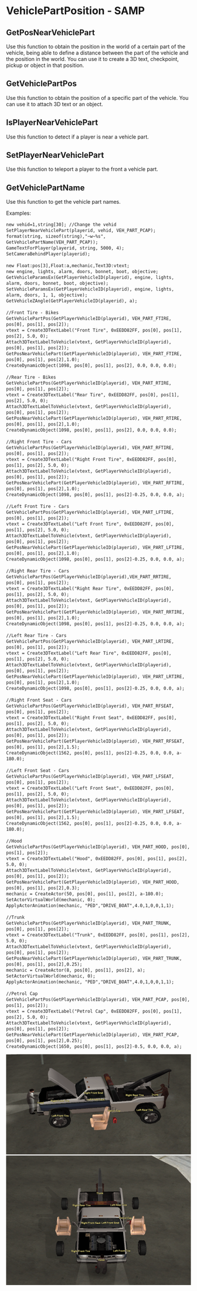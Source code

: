# VehiclePartPosition - SAMP

## GetPosNearVehiclePart ##
Use this function to obtain the position in the world of a certain part of the vehicle, being able to define a distance between the part of the vehicle and the position in the world. You can use it to create a 3D text, checkpoint, pickup or object in that position.

## GetVehiclePartPos ##
Use this function to obtain the position of a specific part of the vehicle. You can use it to attach 3D text or an object.

## IsPlayerNearVehiclePart ##
Use this function to detect if a player is near a vehicle part.

## SetPlayerNearVehiclePart ##
Use this function to teleport a player to the front a vehicle part.

## GetVehiclePartName ##
Use this function to get the vehicle part names.

Examples:

	new vehid=1,string[30]; //Change the vehid
	SetPlayerNearVehiclePart(playerid, vehid, VEH_PART_PCAP);
	format(string, sizeof(string),"~w~%s", GetVehiclePartName(VEH_PART_PCAP));
	GameTextForPlayer(playerid, string, 5000, 4);
	SetCameraBehindPlayer(playerid);
	
	new Float:pos[3],Float:a,mechanic,Text3D:vtext;
	new engine, lights, alarm, doors, bonnet, boot, objective;
	GetVehicleParamsEx(GetPlayerVehicleID(playerid), engine, lights, alarm, doors, bonnet, boot, objective);
	SetVehicleParamsEx(GetPlayerVehicleID(playerid), engine, lights, alarm, doors, 1, 1, objective);
	GetVehicleZAngle(GetPlayerVehicleID(playerid), a);

	//Front Tire - Bikes
	GetVehiclePartPos(GetPlayerVehicleID(playerid), VEH_PART_FTIRE, pos[0], pos[1], pos[2]);
	vtext = Create3DTextLabel("Front Tire", 0xEEDD82FF, pos[0], pos[1], pos[2], 5.0, 0);
	Attach3DTextLabelToVehicle(vtext, GetPlayerVehicleID(playerid), pos[0], pos[1], pos[2]);
	GetPosNearVehiclePart(GetPlayerVehicleID(playerid), VEH_PART_FTIRE, pos[0], pos[1], pos[2],1.0);
	CreateDynamicObject(1098, pos[0], pos[1], pos[2], 0.0, 0.0, 0.0);

	//Rear Tire - Bikes
	GetVehiclePartPos(GetPlayerVehicleID(playerid), VEH_PART_RTIRE, pos[0], pos[1], pos[2]);
	vtext = Create3DTextLabel("Rear Tire", 0xEEDD82FF, pos[0], pos[1], pos[2], 5.0, 0);
	Attach3DTextLabelToVehicle(vtext, GetPlayerVehicleID(playerid), pos[0], pos[1], pos[2]);
	GetPosNearVehiclePart(GetPlayerVehicleID(playerid), VEH_PART_RTIRE, pos[0], pos[1], pos[2],1.0);
	CreateDynamicObject(1098, pos[0], pos[1], pos[2], 0.0, 0.0, 0.0);

  	//Right Front Tire - Cars
	GetVehiclePartPos(GetPlayerVehicleID(playerid), VEH_PART_RFTIRE, pos[0], pos[1], pos[2]);
	vtext = Create3DTextLabel("Right Front Tire", 0xEEDD82FF, pos[0], pos[1], pos[2], 5.0, 0);
  	Attach3DTextLabelToVehicle(vtext, GetPlayerVehicleID(playerid), pos[0], pos[1], pos[2]);
  	GetPosNearVehiclePart(GetPlayerVehicleID(playerid), VEH_PART_RFTIRE, pos[0], pos[1], pos[2],1.0);
  	CreateDynamicObject(1098, pos[0], pos[1], pos[2]-0.25, 0.0, 0.0, a);

	//Left Front Tire - Cars
  	GetVehiclePartPos(GetPlayerVehicleID(playerid), VEH_PART_LFTIRE, pos[0], pos[1], pos[2]);
  	vtext = Create3DTextLabel("Left Front Tire", 0xEEDD82FF, pos[0], pos[1], pos[2], 5.0, 0);
  	Attach3DTextLabelToVehicle(vtext, GetPlayerVehicleID(playerid), pos[0], pos[1], pos[2]);
  	GetPosNearVehiclePart(GetPlayerVehicleID(playerid), VEH_PART_LFTIRE, pos[0], pos[1], pos[2],1.0);
  	CreateDynamicObject(1098, pos[0], pos[1], pos[2]-0.25, 0.0, 0.0, a);

	//Right Rear Tire - Cars
  	GetVehiclePartPos(GetPlayerVehicleID(playerid),VEH_PART_RRTIRE, pos[0], pos[1], pos[2]);
  	vtext = Create3DTextLabel("Right Rear Tire", 0xEEDD82FF, pos[0], pos[1], pos[2], 5.0, 0);
  	Attach3DTextLabelToVehicle(vtext, GetPlayerVehicleID(playerid), pos[0], pos[1], pos[2]);
  	GetPosNearVehiclePart(GetPlayerVehicleID(playerid), VEH_PART_RRTIRE, pos[0], pos[1], pos[2],1.0);
  	CreateDynamicObject(1098, pos[0], pos[1], pos[2]-0.25, 0.0, 0.0, a);

	//Left Rear Tire - Cars
  	GetVehiclePartPos(GetPlayerVehicleID(playerid), VEH_PART_LRTIRE, pos[0], pos[1], pos[2]);
  	vtext = Create3DTextLabel("Left Rear Tire", 0xEEDD82FF, pos[0], pos[1], pos[2], 5.0, 0);
  	Attach3DTextLabelToVehicle(vtext, GetPlayerVehicleID(playerid), pos[0], pos[1], pos[2]);
  	GetPosNearVehiclePart(GetPlayerVehicleID(playerid), VEH_PART_LRTIRE, pos[0], pos[1], pos[2],1.0);
  	CreateDynamicObject(1098, pos[0], pos[1], pos[2]-0.25, 0.0, 0.0, a);
	
	//Right Front Seat - Cars
	GetVehiclePartPos(GetPlayerVehicleID(playerid), VEH_PART_RFSEAT, pos[0], pos[1], pos[2]);
	vtext = Create3DTextLabel("Right Front Seat", 0xEEDD82FF, pos[0], pos[1], pos[2], 5.0, 0);
 	Attach3DTextLabelToVehicle(vtext, GetPlayerVehicleID(playerid), pos[0], pos[1], pos[2]);
 	GetPosNearVehiclePart(GetPlayerVehicleID(playerid), VEH_PART_RFSEAT, pos[0], pos[1], pos[2],1.5);
	CreateDynamicObject(1562, pos[0], pos[1], pos[2]-0.25, 0.0, 0.0, a-180.0);
	
	//Left Front Seat - Cars
	GetVehiclePartPos(GetPlayerVehicleID(playerid), VEH_PART_LFSEAT, pos[0], pos[1], pos[2]);
	vtext = Create3DTextLabel("Left Front Seat", 0xEEDD82FF, pos[0], pos[1], pos[2], 5.0, 0);
 	Attach3DTextLabelToVehicle(vtext, GetPlayerVehicleID(playerid), pos[0], pos[1], pos[2]);
 	GetPosNearVehiclePart(GetPlayerVehicleID(playerid), VEH_PART_LFSEAT, pos[0], pos[1], pos[2],1.5);
	CreateDynamicObject(1562, pos[0], pos[1], pos[2]-0.25, 0.0, 0.0, a-180.0);

  	//Hood
  	GetVehiclePartPos(GetPlayerVehicleID(playerid), VEH_PART_HOOD, pos[0], pos[1], pos[2]);
  	vtext = Create3DTextLabel("Hood", 0xEEDD82FF, pos[0], pos[1], pos[2], 5.0, 0);
  	Attach3DTextLabelToVehicle(vtext, GetPlayerVehicleID(playerid), pos[0], pos[1], pos[2]);
  	GetPosNearVehiclePart(GetPlayerVehicleID(playerid), VEH_PART_HOOD, pos[0], pos[1], pos[2],0.3);
  	mechanic = CreateActor(50, pos[0], pos[1], pos[2], a-180.0);
  	SetActorVirtualWorld(mechanic, 0);
  	ApplyActorAnimation(mechanic, "PED","DRIVE_BOAT",4.0,1,0,0,1,1);

  	//Trunk
  	GetVehiclePartPos(GetPlayerVehicleID(playerid), VEH_PART_TRUNK, pos[0], pos[1], pos[2]);
  	vtext = Create3DTextLabel("Trunk", 0xEEDD82FF, pos[0], pos[1], pos[2], 5.0, 0);
  	Attach3DTextLabelToVehicle(vtext, GetPlayerVehicleID(playerid), pos[0], pos[1], pos[2]);
  	GetPosNearVehiclePart(GetPlayerVehicleID(playerid), VEH_PART_TRUNK, pos[0], pos[1], pos[2],0.25);
  	mechanic = CreateActor(8, pos[0], pos[1], pos[2], a);
  	SetActorVirtualWorld(mechanic, 0);
  	ApplyActorAnimation(mechanic, "PED","DRIVE_BOAT",4.0,1,0,0,1,1);

  	//Petrol Cap
  	GetVehiclePartPos(GetPlayerVehicleID(playerid), VEH_PART_PCAP, pos[0], pos[1], pos[2]);
  	vtext = Create3DTextLabel("Petrol Cap", 0xEEDD82FF, pos[0], pos[1], pos[2], 5.0, 0);
  	Attach3DTextLabelToVehicle(vtext, GetPlayerVehicleID(playerid), pos[0], pos[1], pos[2]);
  	GetPosNearVehiclePart(GetPlayerVehicleID(playerid), VEH_PART_PCAP, pos[0], pos[1], pos[2],0.25);
  	CreateDynamicObject(1650, pos[0], pos[1], pos[2]-0.5, 0.0, 0.0, a);

![Screenshot](screenshot1.png)
![Screenshot](screenshot2.png)
